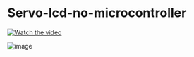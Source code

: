 # Servo-lcd-no-microcontroller

[![Watch the video](https://img.youtube.com/vi/watch?v=iFw8HhWotvU/0.jpg)](https://www.youtube.com/watch?v=iFw8HhWotvU_uLE)

![image](https://github.com/user-attachments/assets/3df5be7f-94ca-44f4-b4f3-4c9a8674c11f)
